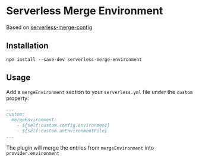 # Serverless Merge Environment

Based on [serverless-merge-config](https://github.com/CruGlobal/serverless-merge-config)

## Installation

```
npm install --save-dev serverless-merge-environment
```

## Usage

Add a `mergeEnvironment` section to your `serverless.yml` file under the `custom` property:

```yaml
...
custom:
  mergeEnvironment:
    - ${self:custom.config.environment}
    - ${self:custom.anEnvironmentFile}
...
```

The plugin will merge the entries from `mergeEnvironment` into `provider.environment`
